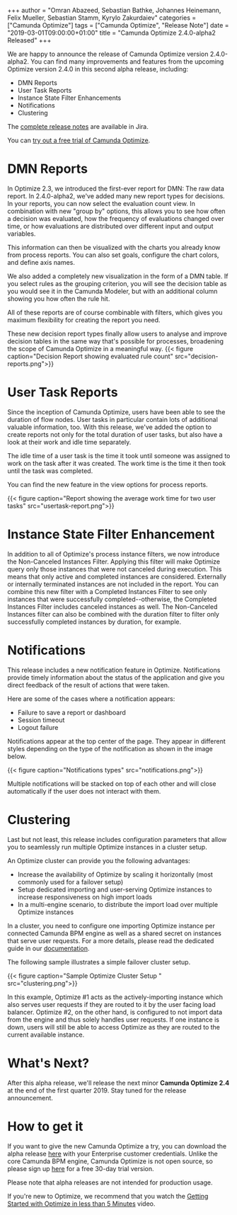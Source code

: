 +++
author = "Omran Abazeed, Sebastian Bathke, Johannes Heinemann, Felix Mueller, Sebastian Stamm, Kyrylo Zakurdaiev"
categories = ["Camunda Optimize"]
tags = ["Camunda Optimize", "Release Note"]
date = "2019-03-01T09:00:00+01:00"
title = "Camunda Optimize 2.4.0-alpha2 Released"
+++

We are happy to announce the release of Camunda Optimize version 2.4.0-alpha2.
You can find many improvements and features from the upcoming Optimize version 2.4.0 in this second alpha release, including:

* DMN Reports
* User Task Reports
* Instance State Filter Enhancements
* Notifications
* Clustering

The [complete release notes](https://jira.camunda.com/secure/ReleaseNote.jspa?projectId=10730&version=15379) are available in Jira.

<!--more-->
You can [try out a free trial of Camunda Optimize](#how-to-get-it).

# DMN Reports
In Optimize 2.3, we introduced the first-ever report for DMN: The raw data report. In 2.4.0-alpha2, we've added many new report types for decisions. In your reports, you can now select the evaluation count view. In combination with new "group by" options, this allows you to see how often a decision was evaluated, how the frequency of evaluations changed over time, or how evaluations are distributed over different input and output variables.

This information can then be visualized with the charts you already know from process reports. You can also set goals, configure the chart colors, and define axis names.

We also added a completely new visualization in the form of a DMN table. If you select rules as the grouping criterion, you will see the decision table as you would see it in the Camunda Modeler, but with an additional column showing you how often the rule hit.

All of these reports are of course combinable with filters, which gives you maximum flexibility for creating the report you need.

These new decision report types finally allow users to analyse and improve decision tables in the same way that's possible for processes, broadening the scope of Camunda Optimize in a meaningful way.
{{< figure caption="Decision Report showing evaluated rule count" src="decision-reports.png">}}

# User Task Reports
Since the inception of Camunda Optimize, users have been able to see the duration of flow nodes. User tasks in particular contain lots of additional valuable information, too. With this release, we've added the option to create reports not only for the total duration of user tasks, but also have a look at their work and idle time separately.

The idle time of a user task is the time it took until someone was assigned to work on the task after it was created. The work time is the time it then took until the task was completed.

You can find the new feature in the view options for process reports.

{{< figure caption="Report showing the average work time for two user tasks" src="usertask-report.png">}}

# Instance State Filter Enhancement
In addition to all of Optimize's process instance filters, we now introduce the Non-Canceled Instances Filter. Applying this filter will make Optimize query only those instances that were not canceled during execution. This means that only active and completed instances are considered. Externally or internally terminated instances are not included in the report. You can combine this new filter with a Completed Instances Filter to see only instances that were successfully completed--otherwise, the Completed Instances Filter includes canceled instances as well. The Non-Canceled Instances filter can also be combined with the duration filter to filter only successfully completed instances by duration, for example. 

# Notifications
This release includes a new notification feature in Optimize. Notifications provide timely information about the status of the application and give you direct feedback of the result of actions that were taken.

Here are some of the cases where a notification appears: 

* Failure to save a report or dashboard
* Session timeout
* Logout failure

Notifications appear at the top center of the page. They appear in different styles depending on the type of the notification as shown in the image below. 

{{< figure caption="Notifications types" src="notifications.png">}}

Multiple notifications will be stacked on top of each other and will close automatically if the user does not interact with them.

# Clustering
Last but not least, this release includes configuration parameters that allow you to seamlessly run multiple Optimize instances in a cluster setup.

An Optimize cluster can provide you the following advantages:

* Increase the availability of Optimize by scaling it horizontally (most commonly used for a failover setup)
* Setup dedicated importing and user-serving Optimize instances to increase responsiveness on high import loads
* In a multi-engine scenario, to distribute the import load over multiple Optimize instances

In a cluster, you need to configure one importing Optimize instance per connected Camunda BPM engine as well as a shared secret on instances that serve user requests. For a more details, please read the dedicated guide in our [documentation](https://docs.camunda.org/optimize/latest/technical-guide/setup/clustering/).

The following sample illustrates a simple failover cluster setup.

{{< figure caption="Sample Optimize Cluster Setup " src="clustering.png">}}

In this example, Optimize #1 acts as the actively-importing instance which also serves user requests if they are routed to it by the user facing load balancer. Optimize #2, on the other hand, is configured to not import data from the engine and thus solely handles user requests. If one instance is down, users will still be able to access Optimize as they are routed to the current available instance.

# What's Next?

After this alpha release, we'll release the next minor **Camunda Optimize 2.4** at the end of the first quarter 2019. Stay tuned for the release announcement. 

# How to get it

If you want to give the new Camunda Optimize a try, you can download the alpha release [here](https://docs.camunda.org/enterprise/download/#camunda-optimize) with your Enterprise customer credentials. Unlike the core Camunda BPM engine, Camunda Optimize is not open source, so please sign up [here](https://camunda.com/download/enterprise/) for a free 30-day trial version.

Please note that alpha releases are not intended for production usage.

If you're new to Optimize, we recommend that you watch the [Getting Started with Optimize in less than 5 Minutes](https://camunda.com/learn/videos/getting-started-optimize/) video.
